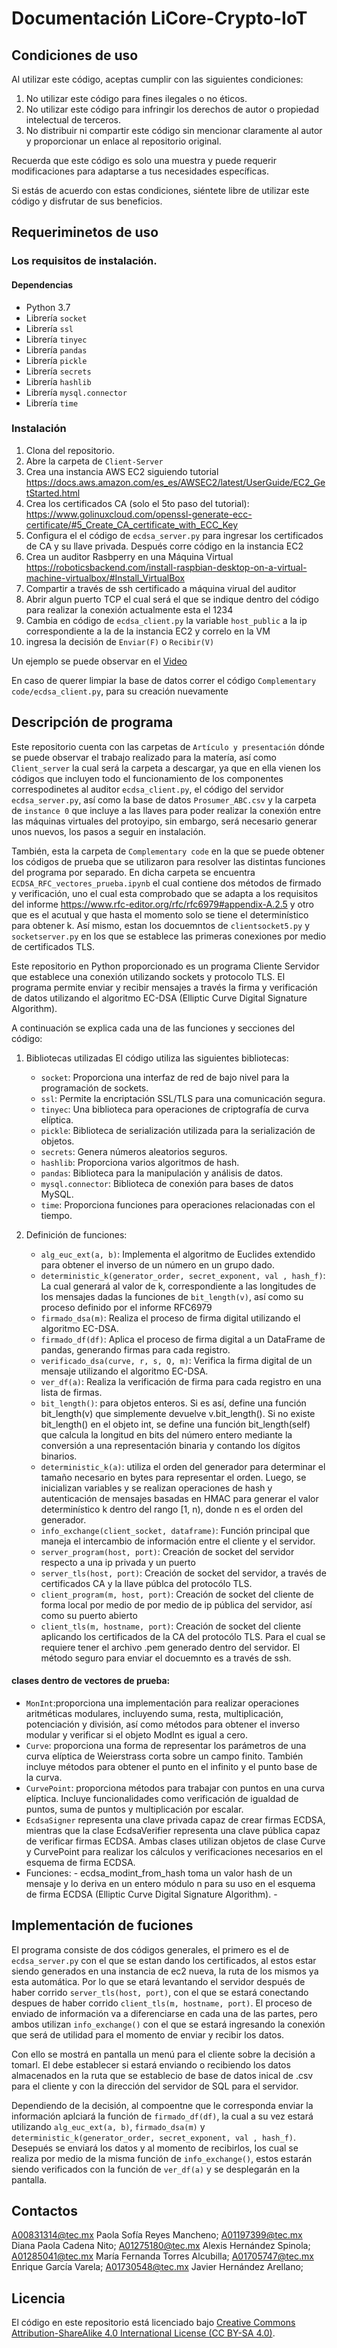 # Documentación LiCore-Crypto-IoT
## Condiciones de uso
Al utilizar este código, aceptas cumplir con las siguientes condiciones:

1. No utilizar este código para fines ilegales o no éticos.
3. No utilizar este código para infringir los derechos de autor o propiedad intelectual de terceros.
4. No distribuir ni compartir este código sin mencionar claramente al autor y proporcionar un enlace al repositorio original.

Recuerda que este código es solo una muestra y puede requerir modificaciones para adaptarse a tus necesidades específicas.

Si estás de acuerdo con estas condiciones, siéntete libre de utilizar este código y disfrutar de sus beneficios. 


## Requeriminetos de uso

### Los requisitos de instalación.
#### Dependencias
- Python 3.7
- Librería `socket`
- Librería `ssl`
- Librería `tinyec`
- Librería `pandas`
- Librería `pickle`
- Librería `secrets`
- Librería `hashlib`
- Librería `mysql.connector`
- Librería `time`


### Instalación
1. Clona del repositorio.
2. Abre la carpeta de `Client-Server` 
3. Crea una instancia AWS EC2 siguiendo tutorial https://docs.aws.amazon.com/es_es/AWSEC2/latest/UserGuide/EC2_GetStarted.html
4. Crea los certificados CA (solo el 5to paso del tutorial): https://www.golinuxcloud.com/openssl-generate-ecc-certificate/#5_Create_CA_certificate_with_ECC_Key
5. Configura el el código de `ecdsa_server.py` para ingresar los certificados de CA y su llave privada. Después corre código en la instancia EC2
6. Crea un auditor Rasbperry en una Máquina Virtual https://roboticsbackend.com/install-raspbian-desktop-on-a-virtual-machine-virtualbox/#Install_VirtualBox
7. Compartir a través de ssh certificado a máquina virual del auditor
8. Abrir algun puerto TCP el cual será el que se indique dentro del código para realizar la conexión actualmente esta el 1234
9. Cambia en código de `ecdsa_client.py` la variable `host_public` a la ip correspondiente a la de la instancia EC2 y correlo en la VM
10. ingresa la decisión de `Enviar(F)` o `Recibir(V)`
   
Un ejemplo se puede observar en el [Video](https://youtu.be/dcRZlVgVFWk)

En caso de querer limpiar la base de datos correr el código `Complementary code/ecdsa_client.py`, para su creación nuevamente

## Descripción de programa
Este repositorio cuenta con las carpetas de `Artículo y presentación` dónde se puede observar el trabajo realizado para la matería, así como `Client_server` la cual será la carpeta a descargar, ya que en ella vienen los códigos que incluyen todo el funcionamiento de los componentes correspodinetes al auditor `ecdsa_client.py`, el código del servidor `ecdsa_server.py`, así como la base de datos `Prosumer_ABC.csv` y la carpeta de `instance 0` que incluye a las llaves para poder realizar la conexión entre las máquinas virtuales del protoyipo, sin embargo, será necesario generar unos nuevos, los pasos a seguir en instalación.

También, esta la carpeta de `Complementary code` en la que se puede obtener los códigos de prueba que se utilizaron para resolver las distintas funciones del programa por separado. En dicha carpeta se encuentra  `ECDSA_RFC_vectores_prueba.ipynb` el cual contiene dos métodos de firmado y verificación, uno el cual esta comprobado que se adapta a los requisitos del informe https://www.rfc-editor.org/rfc/rfc6979#appendix-A.2.5 y otro que es el acutual y que hasta el momento solo se tiene el determinístico para obtener k. Así mismo, estan los docuemntos de `clientsocket5.py` y `socketserver.py` en los que se establece las primeras conexiones por medio de certificados TLS. 


Este repositorio en Python proporcionado es un programa Cliente Servidor que establece una conexión utilizando sockets y protocolo TLS. El programa permite enviar y recibir mensajes a través  la firma y verificación de datos utilizando el algoritmo EC-DSA (Elliptic Curve Digital Signature Algorithm).

A continuación se explica cada una de las funciones y secciones del código:

[comment]: <> (#### `ecdsa_server.py`)

 1. Bibliotecas utilizadas
    El código utiliza las siguientes bibliotecas:
    
    - `socket`: Proporciona una interfaz de red de bajo nivel para la programación de sockets.
    - `ssl`: Permite la encriptación SSL/TLS para una comunicación segura.
    - `tinyec`: Una biblioteca para operaciones de criptografía de curva elíptica.
    - `pickle`: Biblioteca de serialización utilizada para la serialización de objetos.
    - `secrets`: Genera números aleatorios seguros.
    - `hashlib`: Proporciona varios algoritmos de hash.
    - `pandas`: Biblioteca para la manipulación y análisis de datos.
    - `mysql.connector`: Biblioteca de conexión para bases de datos MySQL.
    - `time`: Proporciona funciones para operaciones relacionadas con el tiempo.
   
2. Definición de funciones:
   - `alg_euc_ext(a, b)`: Implementa el algoritmo de Euclides extendido para obtener el inverso de un número en un grupo dado.
   - `deterministic_k(generator_order, secret_exponent, val , hash_f)`: La cual generará al valor de k, correspondiente a las longitudes de los mensajes dadas la funciones de  `bit_length(v)`, así como su proceso definido por el informe RFC6979
   - `firmado_dsa(m)`: Realiza el proceso de firma digital utilizando el algoritmo EC-DSA.
   - `firmado_df(df)`: Aplica el proceso de firma digital a un DataFrame de pandas, generando firmas para cada registro.
   - `verificado_dsa(curve, r, s, Q, m)`: Verifica la firma digital de un mensaje utilizando el algoritmo EC-DSA.
   - `ver_df(a)`: Realiza la verificación de firma para cada registro en una lista de firmas.
   - `bit_length()`: para objetos enteros. Si es así, define una función bit_length(v) que simplemente devuelve v.bit_length(). Si no existe bit_length() en el objeto int, se define una función bit_length(self) que calcula la longitud en bits del número entero mediante la conversión a una representación binaria y contando los dígitos binarios.
   - `deterministic_k(a)`: utiliza el orden del generador para determinar el tamaño necesario en bytes para representar el orden. Luego, se inicializan variables y se realizan operaciones de hash y autenticación de mensajes basadas en HMAC para generar el valor determinístico k dentro del rango [1, n), donde n es el orden del generador.
   - `info_exchange(client_socket, dataframe)`: Función principal que maneja el intercambio de información entre el cliente y el servidor.
   - `server_program(host, port)`: Creación de socket del servidor respecto a una ip privada y un puerto
   - `server_tls(host, port)`: Creación de socket del servidor, a través de certificados CA y la llave públca del protocólo TLS.
   - `client_program(m, host, port)`: Creación de socket del cliente de forma local por medio de por medio de ip pública del servidor, así como su puerto abierto
   - `client_tls(m, hostname, port)`: Creación de socket del cliente aplicando los certificados de la CA del protocólo TLS. Para el cual se requiere tener el archivo .pem generado dentro del servidor. El método seguro para enviar el docuemnto es a través de ssh.

#### clases dentro de vectores de prueba:
  - `MonInt`:proporciona una implementación para realizar operaciones aritméticas modulares, incluyendo suma, resta, multiplicación, potenciación y división, así como métodos para obtener el inverso modular y verificar si el objeto ModInt es igual a cero.
  - `Curve`: proporciona una forma de representar los parámetros de una curva elíptica de Weierstrass corta sobre un campo finito. También incluye métodos para obtener el punto en el infinito y el punto base de la curva.
  - `CurvePoint`: proporciona métodos para trabajar con puntos en una curva elíptica. Incluye funcionalidades como verificación de igualdad de puntos, suma de puntos y multiplicación por escalar.
  - `EcdsaSigner` representa una clave privada capaz de crear firmas ECDSA, mientras que la clase EcdsaVerifier representa una clave pública capaz de verificar firmas ECDSA. Ambas clases utilizan objetos de clase Curve y CurvePoint para realizar los cálculos y verificaciones necesarios en el esquema de firma ECDSA.
  - Funciones:
           - ecdsa_modint_from_hash toma un valor hash de un mensaje y lo deriva en un entero módulo n para su uso en el esquema de firma ECDSA (Elliptic Curve Digital Signature Algorithm).
           - 

## Implementación de fuciones
El programa consiste de dos códigos generales, el primero es el de `ecdsa_server.py` con el que se estan dando los certificados, al estos estar siendo generados en una instancia de ec2 nueva, la ruta de los mismos ya esta automática. Por lo que se etará levantando el servidor después de haber corrido `server_tls(host, port)`, con el que se estará conectando despues de haber corrido `client_tls(m, hostname, port)`. El proceso de enviado de información va a diferenciarse en cada una de las partes, pero ambos utilizan `info_exchange()` con el que se estará ingresando la conexión que será de utilidad para el momento de enviar y recibir los datos.

Con ello se mostrá en pantalla un menú para el cliente sobre la decisión a tomarl. El debe establecer si estará enviando o recibiendo los datos almacenados en la ruta que se establecio de base de datos inical de .csv para el cliente y con la dirección del servidor de SQL para el servidor. 

Dependiendo de la decisión, al compoentne que le corresponda enviar la información aplciará la función de `firmado_df(df)`, la cual a su vez estará utilizando `alg_euc_ext(a, b)`, `firmado_dsa(m)` y `deterministic_k(generator_order, secret_exponent, val , hash_f)`. Desepués se enviará los datos y al momento de recibirlos, los cual se realiza por medio de la misma función de `info_exchange()`, estos estarán siendo verificados con la función de `ver_df(a)` y se desplegarán en la pantalla.

## Contactos
A00831314@tec.mx Paola Sofía Reyes Mancheno; 
A01197399@tec.mx Diana Paola Cadena Nito; 
A01275180@tec.mx Alexis Hernández Spinola; 
A01285041@tec.mx María Fernanda Torres Alcubilla; 
A01705747@tec.mx Enrique García Varela; 
A01730548@tec.mx Javier Hernández Arellano; 

## Licencia
El código en este repositorio está licenciado bajo [Creative Commons Attribution-ShareAlike 4.0 International License (CC BY-SA 4.0)](https://creativecommons.org/licenses/by-sa/4.0/).

